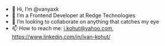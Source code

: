 - 👋 Hi, I’m @vanyaxk
- 👀 I’m a Frontend Developer at Redge Technologies
- 💞️ I’m looking to collaborate on anything that catches my eye
- 📫 How to reach me: i.kohut@yahoo.com, https://www.linkedin.com/in/ivan-kohut/

<!---
vanyaxk/vanyaxk is a ✨ special ✨ repository because its `README.md` (this file) appears on your GitHub profile.
You can click the Preview link to take a look at your changes.
--->
